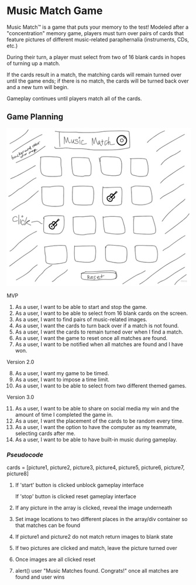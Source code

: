 # Music Match Game

Music Match™ is a game that puts your memory to the test! Modeled after a "concentration" memory game, players must turn over pairs of cards that feature pictures of different music-related paraphernalia (instruments, CDs, etc.)

During their turn, a player must select from two of 16 blank cards in hopes of turning up a match. 

If the cards result in a match, the matching cards will remain turned over until the game ends; if there is no match, the cards will be turned back over and a new turn will begin. 

Gameplay continues until players match all of the cards.

## Game Planning

![Wireframe](./images/GA-Project1-wireframe.jpg)


MVP

1. As a user, I want to be able to start and stop the game.
2. As a user, I want to be able to select from 16 blank cards on the screen.
3. As a user, I want to find pairs of music-related images.
4. As a user, I want the cards to turn back over if a match is not found.
5. As a user, I want the cards to remain turned over when I find a match.
6. As a user, I want the game to reset once all matches are found.
7. As a user, I want to be notified when all matches are found and I have won.

Version 2.0

8. As a user, I want my game to be timed.
9. As a user, I want to impose a time limit.
10. As a user, I want to be able to select from two different themed games.

Version 3.0

11. As a user, I want to be able to share on social media my win and the amount of time I completed the game in.
12. As a user, I want the placement of the cards to be random every time.
13. As a user, I want the option to have the computer as my teammate, selecting cards after me.
14. As a user, I want to be able to have built-in music during gameplay.

### _Pseudocode_

cards = [picture1, picture2, picture3, picture4, picture5, picture6, picture7, picture8]

1. If 'start' button is clicked
    unblock gameplay interface

   If 'stop' button is clicked
    reset gameplay interface

2. If any picture in the array is clicked, reveal the image underneath

3. Set image locations to two different places in the array/div container so that matches can be found

4. If picture1 and picture2 do not match
    return images to blank state

5. If two pictures are clicked and match, 
    leave the picture turned over

6. Once images are all clicked
    reset 

7. alert() user "Music Matches found. Congrats!" once all matches are found and user wins


